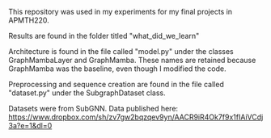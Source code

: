 This repository was used in my experiments for my final projects in APMTH220. 

Results are found in the folder titled "what_did_we_learn" 

Architecture is found in the file called "model.py" under the classes GraphMambaLayer and GraphMamba. These names are retained because GraphMamba was the baseline, even though I modified the code. 

Preprocessing and sequence creation are found in the file called "dataset.py" under the SubgraphDataset class. 

Datasets were from SubGNN. Data published here: https://www.dropbox.com/sh/zv7gw2bqzqev9yn/AACR9iR4Ok7f9x1fIAiVCdj3a?e=1&dl=0
